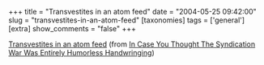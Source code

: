 +++
title = "Transvestites in an atom feed"
date = "2004-05-25 09:42:00"
slug = "transvestites-in-an-atom-feed"
[taxonomies]
tags = ['general']
[extra]
show_comments = "false"
+++

[Transvestites in an atom feed](http://weblogs.cs.cornell.edu/AllThingsDistributed/) (from [In Case You Thought The Syndication War Was Entirely Humorless Handwringing](http://www.freeke.org/ffg/humor/linkfarming/atomtransvestites.html))
